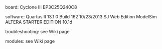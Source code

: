 board: 
    Cyclone III EP3C25Q240C8

software: 
    Quartus II 13.1.0 Build 162 10/23/2013 SJ Web Edition
    ModelSim ALTERA STARTER EDITION 10.1d

troubleshooting: 
    see Wiki page

modules:
    see Wiki page